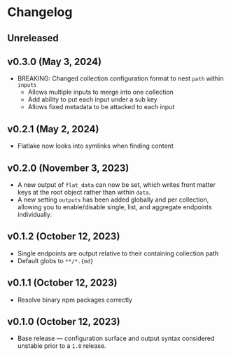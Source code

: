 # Changelog

<!-- 
    Add changes to the Unreleased section during development.
    Do not change this header — the GitHub action that releases
    this project will edit this file and add the version header for you.
    The Unreleased block will also be used for the GitHub release notes.
-->

## Unreleased

## v0.3.0 (May 3, 2024)

* BREAKING: Changed collection configuration format to nest `path` within `inputs`
  * Allows multiple inputs to merge into one collection
  * Add ability to put each input under a sub key
  * Allows fixed metadata to be attacked to each input

## v0.2.1 (May 2, 2024)

* Flatlake now looks into symlinks when finding content

## v0.2.0 (November 3, 2023)

* A new output of `flat_data` can now be set, which writes front matter keys at the root object rather than within `data`.
* A new setting `outputs` has been added globally and per collection, allowing you to enable/disable single, list, and aggregate endpoints individually.

## v0.1.2 (October 12, 2023)

* Single endpoints are output relative to their containing collection path
* Default globs to `**/*.{md}`

## v0.1.1 (October 12, 2023)

* Resolve binary npm packages correctly

## v0.1.0 (October 12, 2023)

* Base release — configuration surface and output syntax considered unstable prior to a `1.0` release.
